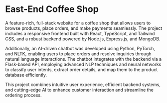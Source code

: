 # East-End Coffee Shop
A feature-rich, full-stack website for a coffee shop that allows users to browse products, place orders, and make payments seamlessly. The project includes a responsive frontend built with React, TypeScript, and Tailwind CSS, and a robust backend powered by Node.js, Express.js, and MongoDB.

Additionally, an AI-driven chatbot was developed using Python, PyTorch, and NLTK, enabling users to place orders and resolve inquiries through natural language interactions. The chatbot integrates with the backend via a Flask-based API, employing advanced NLP techniques and neural networks to classify user intents, extract order details, and map them to the product database efficiently.

This project combines intuitive user experience, efficient backend systems, and cutting-edge AI to enhance customer interaction and streamline the ordering process.

